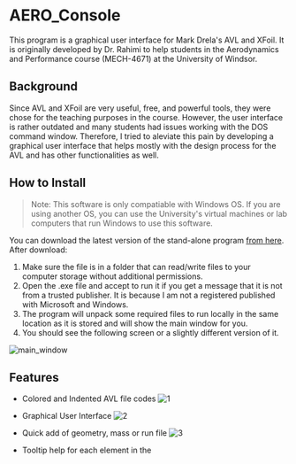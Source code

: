# AERO_Console
This program is a graphical user interface for Mark Drela's AVL and XFoil. It is originally developed by Dr. Rahimi to help students in the Aerodynamics and Performance course (MECH-4671) at the University of Windsor. 

## Background
Since AVL and XFoil are very useful, free, and powerful tools, they were chose for the teaching purposes in the course. However, the user interface is rather outdated and many students had issues working with the DOS command window. Therefore, I tried to aleviate this pain by developing a graphical user interface that helps mostly with the design process for the AVL and has other functionalities as well.

## How to Install

> Note: This software is only compatiable with Windows OS. If you are
> using another OS, you can use the University's virtual machines or lab
> computers that run Windows to use this software.

You can download the latest version of the stand-alone program [from here](https://onedrive.live.com/download?cid=69DFBF70939557A5&resid=69DFBF70939557A5!238401&authkey=AHrbgMu6AdSRKTc). After download:

 1. Make sure the file is in a folder that can read/write files to your computer storage without additional permissions.
 2. Open the .exe file and accept to run it if you get a message that it is not from a trusted publisher. It is because I am not a registered published with Microsoft and Windows.
 3. The program will unpack some required files to run locally in the same location as it is stored and will show the main window for you.
 4. You should see the following screen or a slightly different version of it.

![main_window](https://user-images.githubusercontent.com/35072497/101848794-5bcdaf80-3b24-11eb-9f4d-15fa1de50791.png)

## Features

 - Colored and Indented AVL file codes
 ![1](https://user-images.githubusercontent.com/35072497/101849098-f8904d00-3b24-11eb-83df-f93a114a16e4.gif)
  
 - Graphical User Interface 
![2](https://user-images.githubusercontent.com/35072497/101849194-32615380-3b25-11eb-8bb0-c77bb1e0b402.gif)
 - Quick add of geometry, mass or run file
 ![3](https://user-images.githubusercontent.com/35072497/101849408-a1d74300-3b25-11eb-9185-87ce4890b62e.gif)
 - Tooltip help for each element in the 

<!--stackedit_data:
eyJoaXN0b3J5IjpbLTIxMTY5MDUzODUsLTE5MzQwOTQ0MDIsMT
I0OTc1NDg3MSw3Mjg3MjMwNTRdfQ==
-->